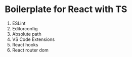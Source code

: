 # Boilerplate for React with TS

1. ESLint
2. Editorconfig
3. Absolute path
4. VS Code Extensions
5. React hooks
6. React router dom
